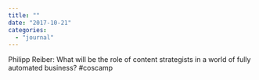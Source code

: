 ```yaml
---
title: ""
date: "2017-10-21"
categories: 
  - "journal"
---
```


Philipp Reiber: What will be the role of content strategists in a world of fully automated business? #coscamp
